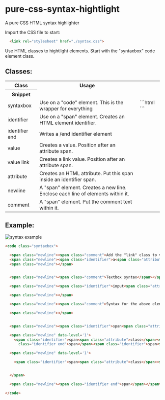 # pure-css-syntax-hightlight
A pure CSS HTML syntax highlighter

Import the CSS file to start:
```html
  <link rel="stylesheet" href="./syntax.css">
```

Use HTML classes to hightlight elements. Start with the "syntaxbox" code element class.

## Classes:

<table>
  <tr><th>Class</th>
  <th>Usage</th></tr>
   <th>Snippet</th></tr>

  <tr>
    <td>syntaxbox</td>
    <td>Use on a "code" element. This is the wrapper for everything</td>
    <td>
      ```html
      <code class='syntaxbox'></code>
      ```
    </td>
  <tr>
  <tr>
    <td>identifier</td>
    <td>Use on a "span" element. Creates an HTML element identifier.</td>
  <tr>
  <tr>
    <td>identifier end</td>
    <td>Writes a /end identifier element</td>
  <tr>
  <tr>
    <td>value</td>
    <td>Creates a value. Position after an attribute span.</td>
  <tr>
  <tr>
    <td>value link</td>
    <td>Creates a link value. Position after an attribute span.</td>
  <tr>
  <tr>
    <td>attribute</td>
    <td>Creates an HTML attribute. Put this span inside an identifier span.</td>
  <tr>
  <tr>
    <td>newline</td>
    <td>A "span" element. Creates a new line. Enclose each line of elements within it.</td>
  <tr>
  <tr>
    <td>comment</td>
    <td>A "span" element. Put the comment text within it.</td>
  <tr>
    
</table>
  
## Example:

![syntax example](https://user-images.githubusercontent.com/62193848/163313767-1e08799d-2e29-4119-8c41-b2cf907c119c.PNG)

```html
<code class="syntaxbox">

  <span class="newline"><span class="comment">Add the "link" class to value hightlights the link</span></span>
  <span class="newline"><span class="identifier">a<span class="attribute">href</span><span class="value link">https://github.com/nrxero/pure-css-syntax-hightlight</span></span>Github<span class="identifier end">a</span></span>
  <span class="newline"></span>


  <span class="newline"><span class="comment">Textbox syntax</span></span>

  <span class="newline"><span class="identifier">input<span class="attribute">type</span><span class="value">text</span></span><span class="identifier end">input</span></span>

  <span class="newline"></span>

  <span class="newline"><span class="comment">Syntax for the above element</span></span>

  <span class="newline"></span>


  <span class="newline"><span class="identifier">span<span class="attribute">class</span><span class="value">newline</span></span></span>

  <span class="newline" data-level='1'>
    <span class="identifier">span<span class="attribute">class</span><span class="value">identifier</span></span><span class="identifier">span<span class="attribute">class</span><span class="value">attribute</span></span>type<span
      class="identifier end">span</span><span class="identifier">span<span class="attribute">class</span><span class="value">value</span></span>text<span class="identifier end">span</span><span class="identifier end">span</span></span>

  <span class="newline" data-level='1'>

    <span class="identifier">span<span class="attribute">class</span><span class="value">identifier end</span></span><span class="identifier end">span</span>


  </span>

  <span class="newline"><span class="identifier end">span</span></span>

</code>
```
